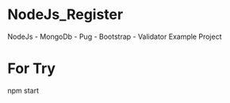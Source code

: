 # NodeJs_Register
NodeJs - MongoDb - Pug - Bootstrap - Validator Example Project

# For Try
npm start
